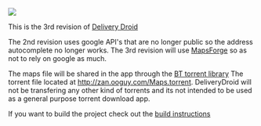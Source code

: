 ![](https://lh3.ggpht.com/uYmZBUM6scsE4RRVbiGySZagWHne_JtYiJokCfhfVjzlNWiVwujpqWhrV7qk6VZwTqA=s360-rw)

This is the 3rd revision of [Delivery Droid](https://play.google.com/store/apps/details?id=com.catglo.deliverydroid "Delivery Droid") 

The 2nd revision uses google API's that are no longer public so the address autocomplete no longer works. The 3rd revision will use [MapsForge](https://github.com/mapsforge/mapsforge "MapsForge") so as not to rely on google as much. 

The maps file will be shared in the app through the [BT torrent library](https://github.com/atomashpolskiy/bt) The torrent file located at http://zan.ooguy.com/Maps.torrent. DeliveryDroid will not be transfering any other kind of torrents and its not intended to be used as a general purpose torrent download app.

If you want to build the project check out the [build instructions](https://github.com/marchold/DeliveryDroid_v3/blob/master/HowToBuild.md) 

